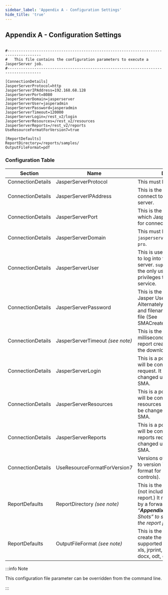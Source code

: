 ```yaml
---
sidebar_label: 'Appendix A - Configuration Settings'
hide_title: 'true'
---
```


## Appendix A - Configuration Settings

```

#-------------------------------------------------------------------------------------
#	This file contains the configuration parameters to execute a JasperServer job.
#-------------------------------------------------------------------------------------

[ConnectionDetails]
JasperServerProtocol=http
JasperServerIPAddress=192.168.68.128
JasperServerPort=8080
JasperServerDomain=jasperserver
JasperServerUser=jasperadmin
JasperServerPassword=jasperadmin
JasperServerTimeout=120000
JasperServerLogin=/rest_v2/login
JasperServerResources=/rest_v2/resources
JasperServerReports=/rest_v2/reports
UseResourceFormatForVersion7=true

[ReportDefaults]
ReportDirectory=/reports/samples/
OutputFileFormat=pdf

```

### Configuration Table

| Section | Name | Description |
| ------- | ---- | ----------- |
| ConnectionDetails	| JasperServerProtocol | This must be `http` or `https`. |
| ConnectionDetails	| JasperServerIPAddress	| This is the I.P. address to connect to the Corelation server. |
| ConnectionDetails	| JasperServerPort | This is the port (socket) on which  JasperServer is listening for connections. |
| ConnectionDetails	| JasperServerDomain | This must be either `jasperserver` or `jasperserver-pro`. |
| ConnectionDetails	| JasperServerUser | This is user credentials to use to log into the Jasper Report server.  `superuser` appears to be the only user that has sufficient privileges to connect to the web service. |
| ConnectionDetails	| JasperServerPassword | This is the password of the Jasper User specified above.  Alternately, this can be the path and filename to an encrypted file (See SMACreateCorelationPassword) |
| ConnectionDetails	| JasperServerTimeout *(see note)*| This is the maximum number of milliseconds to wait for the report creation and to wait for the download of the report file. | 
| ConnectionDetails | JasperServerLogin	| This is a portion of the URI that will be constructed for the login request.  It should not be changed unless directed by SMA. |
| ConnectionDetails	| JasperServerResources | This is a portion of the URI that will be constructed for the resources request.  It should not be changed unless directed by SMA. |
| ConnectionDetails | JasperServerReports | This is a portion of the URI that will be constructed for the reports request.  It should not be changed unless directed by SMA. |
| ConnectionDetails | UseResourceFormatForVersion7 | Versions of JasperServer prior to version 7 used a different format for resources (input controls). |
| ReportDefaults | ReportDirectory *(see note)* | This is the path to the report (not including the name of the report.)  It must be terminated by a forward slash. *(See “**Appendix C** – Jasper Screen Shots” to see how to determine the report path.)* |
| ReportDefaults | OutputFileFormat *(see note)* | This is the format used to create the output file.  The supported formats are pdf, csv, xls, jrprint, html, xlsx, rtf, xml, docx, odt, ods. |

:::info Note

This configuration file parameter can be overridden from the command line.

:::